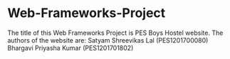 # Web-Frameworks-Project
The title of this Web Frameworks Project is PES Boys Hostel website. The authors of the website are:
Satyam Shreevikas Lal (PES1201700080)
Bhargavi Priyasha Kumar (PES1201701802)
